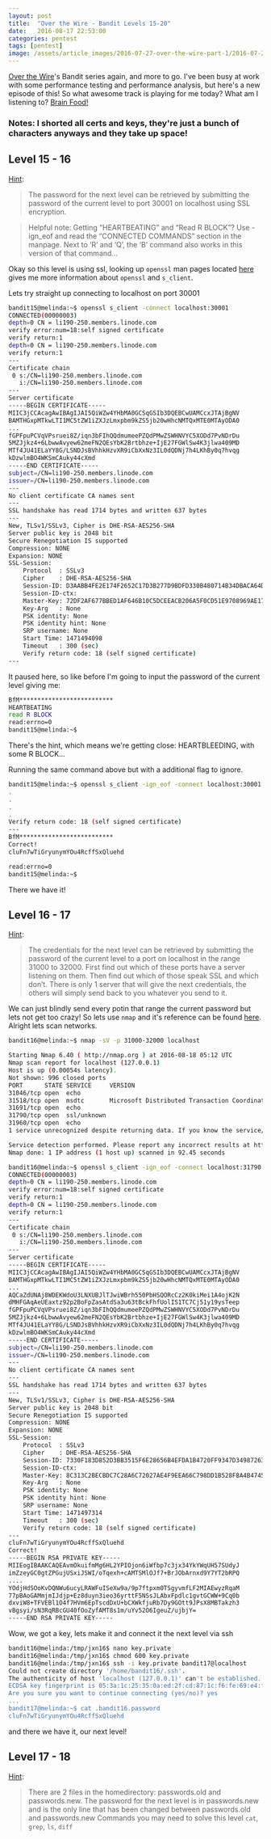 ```yaml
---
layout: post
title:  "Over the Wire - Bandit Levels 15-20"
date:   2016-08-17 22:53:00
categories: pentest
tags: [pentest]
image: /assets/article_images/2016-07-27-over-the-wire-part-1/2016-07-27.jpg
---
```


[Over the Wire](http://overthewire.org/wargames/)'s Bandit series again, and more to go. I've been busy at work with some performance testing and performance analysis, but here's a new episode of this! So what awesome track is playing for me today? What am I listening to? [Brain Food!](https://open.spotify.com/user/spotify/playlist/67nMZWgcUxNa5uaiyLDR2x)

### Notes: I shorted all certs and keys, they're just a bunch of characters anyways and they take up space!

## Level 15 - 16

[Hint](http://overthewire.org/wargames/bandit/bandit16.html):

> The password for the next level can be retrieved by submitting the password of the current level to port 30001 on localhost using SSL encryption.

> Helpful note: Getting “HEARTBEATING” and “Read R BLOCK”? Use -ign_eof and read the “CONNECTED COMMANDS” section in the manpage. Next to ‘R’ and ‘Q’, the ‘B’ command also works in this version of that command…

Okay so this level is using ssl, looking up `openssl` man pages located [here](https://www-origin.openssl.org/docs/manmaster/apps/s_client.html) gives me more information about `openssl` and `s_client`.

Lets try straight up connecting to localhost on port 30001

```sh
bandit15@melinda:~$ openssl s_client -connect localhost:30001
CONNECTED(00000003)
depth=0 CN = li190-250.members.linode.com
verify error:num=18:self signed certificate
verify return:1
depth=0 CN = li190-250.members.linode.com
verify return:1
---
Certificate chain
 0 s:/CN=li190-250.members.linode.com
   i:/CN=li190-250.members.linode.com
---
Server certificate
-----BEGIN CERTIFICATE-----
MIIC3jCCAcagAwIBAgIJAI5QiWZw4YHbMA0GCSqGSIb3DQEBCwUAMCcxJTAjBgNV
BAMTHGxpMTkwLTI1MC5tZW1iZXJzLmxpbm9kZS5jb20wHhcNMTQxMTE0MTAyODA0
...
fGPFpuPCVqVPsruei8Z/iqn3bFIhQQdmumeePZQdPMwZSWHNVYC5XODd7PvNDrDu
5MZJjkz4+6LbwwAvyew62meFN2QEsYbK2Brtbhze+IjE27FGWlSw4K3jlwa409MD
MTf4JU41ELaYY8G/LSNDJsBVhhkHzvXR9iCbXxNz3IL0dQDNj7h4LKhBy0q7hvqg
kDzwlmBO4WKSmCAuky44cXmd
-----END CERTIFICATE-----
subject=/CN=li190-250.members.linode.com
issuer=/CN=li190-250.members.linode.com
---
No client certificate CA names sent
---
SSL handshake has read 1714 bytes and written 637 bytes
---
New, TLSv1/SSLv3, Cipher is DHE-RSA-AES256-SHA
Server public key is 2048 bit
Secure Renegotiation IS supported
Compression: NONE
Expansion: NONE
SSL-Session:
    Protocol  : SSLv3
    Cipher    : DHE-RSA-AES256-SHA
    Session-ID: D3AABB4FE2E174F2652C17D3B277D9BDFD330B480714B34DBACA64DE6E64597F
    Session-ID-ctx:
    Master-Key: 72DF2AF677BBED1AF646B10C5DCEEACB206A5F0CD51E9708969AE175CC69440EE59EF3BBCAE2579E8EB677EB7BA78E0D
    Key-Arg   : None
    PSK identity: None
    PSK identity hint: None
    SRP username: None
    Start Time: 1471494098
    Timeout   : 300 (sec)
    Verify return code: 18 (self signed certificate)
---
```

It paused here, so like before I'm going to input the password of the current level giving me:

```sh
BfM**************************
HEARTBEATING
read R BLOCK
read:errno=0
bandit15@melinda:~$
```
There's the hint, which means we're getting close: HEARTBLEEDING, with some R BLOCK...

Running the same command above but with a additional flag to ignore.

```sh
bandit15@melinda:~$ openssl s_client -ign_eof -connect localhost:30001
.
.
.
.
Verify return code: 18 (self signed certificate)
---
BfM**************************
Correct!
cluFn7wTiGryunymYOu4RcffSxQluehd

read:errno=0
bandit15@melinda:~$
```

There we have it!

## Level 16 - 17

[Hint](http://overthewire.org/wargames/bandit/bandit17.html):

> The credentials for the next level can be retrieved by submitting the password of the current level to a port on localhost in the range 31000 to 32000. First find out which of these ports have a server listening on them. Then find out which of those speak SSL and which don’t. There is only 1 server that will give the next credentials, the others will simply send back to you whatever you send to it.

We can just blindly send every potin that range the current password but lets not get too crazy! So lets use `nmap` and it's reference can be found [here](https://nmap.org/book/man.html). Alright lets scan networks.

```sh
bandit16@melinda:~$ nmap -sV -p 31000-32000 localhost

Starting Nmap 6.40 ( http://nmap.org ) at 2016-08-18 05:12 UTC
Nmap scan report for localhost (127.0.0.1)
Host is up (0.00054s latency).
Not shown: 996 closed ports
PORT      STATE SERVICE     VERSION
31046/tcp open  echo
31518/tcp open  msdtc       Microsoft Distributed Transaction Coordinator (error)
31691/tcp open  echo
31790/tcp open  ssl/unknown
31960/tcp open  echo
1 service unrecognized despite returning data. If you know the service/version, please submit the 

Service detection performed. Please report any incorrect results at http://nmap.org/submit/ .
Nmap done: 1 IP address (1 host up) scanned in 92.45 seconds
```

```sh
bandit16@melinda:~$ openssl s_client -ign_eof -connect localhost:31790
CONNECTED(00000003)
depth=0 CN = li190-250.members.linode.com
verify error:num=18:self signed certificate
verify return:1
depth=0 CN = li190-250.members.linode.com
verify return:1
---
Certificate chain
 0 s:/CN=li190-250.members.linode.com
   i:/CN=li190-250.members.linode.com
---
Server certificate
-----BEGIN CERTIFICATE-----
MIIC3jCCAcagAwIBAgIJAI5QiWZw4YHbMA0GCSqGSIb3DQEBCwUAMCcxJTAjBgNV
BAMTHGxpMTkwLTI1MC5tZW1iZXJzLmxpbm9kZS5jb20wHhcNMTQxMTE0MTAyODA0
...
AQCaZdUNAj8WDEKWdoU3LNXUBJlTJwiWBrh550PbHSQORcCz2K0kiMei1A4ojK2N
dMHFGAqAeUEaxtz92p2BoFpZasAtdSa3u63tBckFhfUolIS1TC7Cj51y19ysTeep
fGPFpuPCVqVPsruei8Z/iqn3bFIhQQdmumeePZQdPMwZSWHNVYC5XODd7PvNDrDu
5MZJjkz4+6LbwwAvyew62meFN2QEsYbK2Brtbhze+IjE27FGWlSw4K3jlwa409MD
MTf4JU41ELaYY8G/LSNDJsBVhhkHzvXR9iCbXxNz3IL0dQDNj7h4LKhBy0q7hvqg
kDzwlmBO4WKSmCAuky44cXmd
-----END CERTIFICATE-----
subject=/CN=li190-250.members.linode.com
issuer=/CN=li190-250.members.linode.com
---
No client certificate CA names sent
---
SSL handshake has read 1714 bytes and written 637 bytes
---
New, TLSv1/SSLv3, Cipher is DHE-RSA-AES256-SHA
Server public key is 2048 bit
Secure Renegotiation IS supported
Compression: NONE
Expansion: NONE
SSL-Session:
    Protocol  : SSLv3
    Cipher    : DHE-RSA-AES256-SHA
    Session-ID: 7330F183D852D3BB3515F6E28656B4EFDA1B4720FF9347D34987263FB39D1B2E
    Session-ID-ctx:
    Master-Key: 8C313C2BECBDC7C28A6C72027AE4F9EEA66C798DD1B528F8A4B47456859B3D655EE95CB49E93174697431FEE751B62E6
    Key-Arg   : None
    PSK identity: None
    PSK identity hint: None
    SRP username: None
    Start Time: 1471497314
    Timeout   : 300 (sec)
    Verify return code: 18 (self signed certificate)
---
cluFn7wTiGryunymYOu4RcffSxQluehd
Correct!
-----BEGIN RSA PRIVATE KEY-----
MIIEogIBAAKCAQEAvmOkuifmMg6HL2YPIOjon6iWfbp7c3jx34YkYWqUH57SUdyJ
imZzeyGC0gtZPGujUSxiJSWI/oTqexh+cAMTSMlOJf7+BrJObArnxd9Y7YT2bRPQ
....
YOdjHdSOoKvDQNWu6ucyLRAWFuISeXw9a/9p7ftpxm0TSgyvmfLF2MIAEwyzRqaM
77pBAoGAMmjmIJdjp+Ez8duyn3ieo36yrttF5NSsJLAbxFpdlc1gvtGCWW+9Cq0b
dxviW8+TFVEBl1O4f7HVm6EpTscdDxU+bCXWkfjuRb7Dy9GOtt9JPsX8MBTakzh3
vBgsyi/sN3RqRBcGU40fOoZyfAMT8s1m/uYv52O6IgeuZ/ujbjY=
-----END RSA PRIVATE KEY-----
```

Wow, we got a key, lets make it and connect it the next level via ssh

```sh
bandit16@melinda:/tmp/jxn16$ nano key.private
bandit16@melinda:/tmp/jxn16$ chmod 600 key.private
bandit16@melinda:/tmp/jxn16$ ssh -i key.private bandit17@localhost
Could not create directory '/home/bandit16/.ssh'.
The authenticity of host 'localhost (127.0.0.1)' can't be established.
ECDSA key fingerprint is 05:3a:1c:25:35:0a:ed:2f:cd:87:1c:f6:fe:69:e4:f6.
Are you sure you want to continue connecting (yes/no)? yes
...
bandit17@melinda:~$ cat .bandit16.password
cluFn7wTiGryunymYOu4RcffSxQluehd
```

and there we have it, our next level!



## Level 17 - 18

[Hint](http://overthewire.org/wargames/bandit/bandit18.html):
> There are 2 files in the homedirectory: passwords.old and passwords.new. The password for the next level is in passwords.new and is the only line that has been changed between passwords.old and passwords.new
> Commands you may need to solve this level
> `cat`, `grep`, `ls`, `diff`